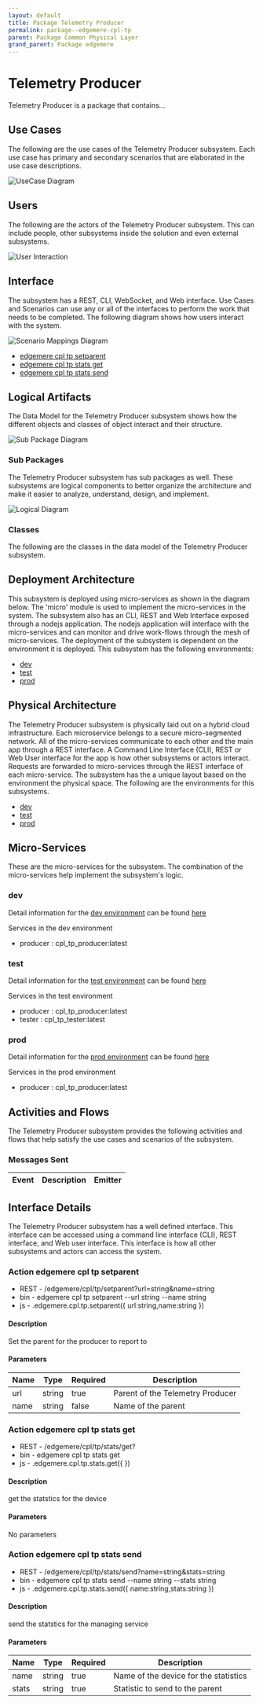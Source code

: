 ```yaml
---
layout: default
title: Package Telemetry Producer
permalink: package--edgemere-cpl-tp
parent: Package Common Physical Layer
grand_parent: Package edgemere
---
```


# Telemetry Producer

Telemetry Producer is a package that contains...



## Use Cases

The following are the use cases of the Telemetry Producer subsystem. Each use case has primary and secondary scenarios
that are elaborated in the use case descriptions.



![UseCase Diagram](./usecases.png)

## Users

The following are the actors of the Telemetry Producer subsystem. This can include people, other subsystems
inside the solution and even external subsystems.



![User Interaction](./userinteraction.png)

## Interface

The subsystem has a REST, CLI, WebSocket, and Web interface. Use Cases and Scenarios can use any or all
of the interfaces to perform the work that needs to be completed. The following  diagram shows how
users interact with the system.

![Scenario Mappings Diagram](./scenariomapping.png)

* [ edgemere cpl tp setparent](#action--edgemere-cpl-tp-setparent)
* [ edgemere cpl tp stats get](#action--edgemere-cpl-tp-stats-get)
* [ edgemere cpl tp stats send](#action--edgemere-cpl-tp-stats-send)


## Logical Artifacts

The Data Model for the  Telemetry Producer subsystem shows how the different objects and classes of object interact
and their structure.

![Sub Package Diagram](./subpackage.png)

### Sub Packages

The Telemetry Producer subsystem has sub packages as well. These subsystems are logical components to better
organize the architecture and make it easier to analyze, understand, design, and implement.



![Logical Diagram](./logical.png)

### Classes

The following are the classes in the data model of the Telemetry Producer subsystem.




## Deployment Architecture

This subsystem is deployed using micro-services as shown in the diagram below. The 'micro' module is
used to implement the micro-services in the system. The subsystem also has an CLI, REST and Web Interface
exposed through a nodejs application. The nodejs application will interface with the micro-services and
can monitor and drive work-flows through the mesh of micro-services. The deployment of the subsystem is
dependent on the environment it is deployed. This subsystem has the following environments:
* [dev](environment--edgemere-cpl-tp-dev)
* [test](environment--edgemere-cpl-tp-test)
* [prod](environment--edgemere-cpl-tp-prod)



## Physical Architecture

The Telemetry Producer subsystem is physically laid out on a hybrid cloud infrastructure. Each microservice belongs
to a secure micro-segmented network. All of the micro-services communicate to each other and the main app through a
REST interface. A Command Line Interface (CLI), REST or Web User interface for the app is how other subsystems or actors
interact. Requests are forwarded to micro-services through the REST interface of each micro-service. The subsystem has
the a unique layout based on the environment the physical space. The following are the environments for this
subsystems.
* [dev](environment--edgemere-cpl-tp-dev)
* [test](environment--edgemere-cpl-tp-test)
* [prod](environment--edgemere-cpl-tp-prod)


## Micro-Services

These are the micro-services for the subsystem. The combination of the micro-services help implement
the subsystem's logic.


### dev

Detail information for the [dev environment](environment--edgemere-cpl-tp-dev)
can be found [here](environment--edgemere-cpl-tp-dev)

Services in the dev environment

* producer : cpl_tp_producer:latest


### test

Detail information for the [test environment](environment--edgemere-cpl-tp-test)
can be found [here](environment--edgemere-cpl-tp-test)

Services in the test environment

* producer : cpl_tp_producer:latest
* tester : cpl_tp_tester:latest


### prod

Detail information for the [prod environment](environment--edgemere-cpl-tp-prod)
can be found [here](environment--edgemere-cpl-tp-prod)

Services in the prod environment

* producer : cpl_tp_producer:latest


## Activities and Flows
The Telemetry Producer subsystem provides the following activities and flows that help satisfy the use
cases and scenarios of the subsystem.




### Messages Sent

| Event | Description | Emitter |
|-------|-------------|---------|



## Interface Details
The Telemetry Producer subsystem has a well defined interface. This interface can be accessed using a
command line interface (CLI), REST interface, and Web user interface. This interface is how all other
subsystems and actors can access the system.

### Action  edgemere cpl tp setparent



* REST - /edgemere/cpl/tp/setparent?url=string&amp;name=string
* bin -  edgemere cpl tp setparent --url string --name string
* js - .edgemere.cpl.tp.setparent({ url:string,name:string })

#### Description
Set the parent for the producer to report to

#### Parameters

| Name | Type | Required | Description |
|---|---|---|---|
| url | string |true | Parent of the Telemetry Producer |
| name | string |false | Name of the parent |



### Action  edgemere cpl tp stats get



* REST - /edgemere/cpl/tp/stats/get?
* bin -  edgemere cpl tp stats get 
* js - .edgemere.cpl.tp.stats.get({  })

#### Description
get the statstics for the device

#### Parameters

No parameters


### Action  edgemere cpl tp stats send



* REST - /edgemere/cpl/tp/stats/send?name=string&amp;stats=string
* bin -  edgemere cpl tp stats send --name string --stats string
* js - .edgemere.cpl.tp.stats.send({ name:string,stats:string })

#### Description
send the statstics for the managing service

#### Parameters

| Name | Type | Required | Description |
|---|---|---|---|
| name | string |true | Name of the device for the statistics |
| stats | string |true | Statistic to send to the parent |





